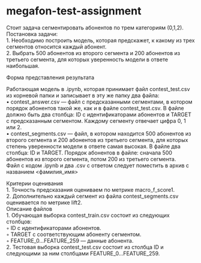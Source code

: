 # megafon-test-assignment

Стоит задача сегментировать абонентов по трем категориям (0,1,2).   
Постановка задачи:   
    1. Необходимо построить модель, которая предскажет, к какому из трех сегментов относится каждый абонент.   
    2. Выбрать 500 абонентов из второго сегмента и 200 абонентов из третьего сегмента, для которых уверенность модели в ответе наибольшая.   

Форма представления результата   

Работающая модель в .ipynb, которая принимает файл contest_test.csv из корневой папки и записывает в эту же папку два файла:   
    • contest_answer.csv — файл с предсказанными сегментами, в котором порядок абонентов такой же, как и в файле contest_test.csv. В файле должно быть два столбца: ID с идентификаторами абонентов и TARGET с предсказанным сегментом. Каждому сегменту отвечает цифра 0, 1 или 2.   
    • contest_segments.csv — файл, в котором находится 500 абонентов из второго сегмента и 200 абонентов из третьего сегмента, для которых степень уверенности модели в ответе самая высокая. В файле два столбца: ID и TARGET. Порядок абонентов в файле: сначала 500 абонентов из второго сегмента, потом 200 из третьего сегмента.    
Файл с кодом .ipynb и два .csv с ответом следует поместить в архив с названием <фамилия_имя>   

Критерии оценивания   
    1. Точность предсказания оцениваем по метрике macro_f_score1.   
    2. Дополнительно каждый сегмент из файла contest_segments.csv оценивается по метрике lift2.   
Описание файлов   
    1. Обучающая выборка contest_train.csv состоит из следующих столбцов:   
        ◦ ID с идентификаторами абонентов.   
        ◦ TARGET с соответствующим абоненту сегментом.    
        ◦ FEATURE_0…FEATURE_259 — данные абонента.   
    2. Тестовая выборка contest_test.csv состоит из столбца ID и следующими за ним столбцами FEATURE_0…FEATURE_259.   

